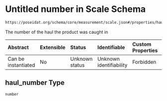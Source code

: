 # Untitled number in Scale Schema

```txt
https://poseidat.org/schema/core/measurement/scale.json#/properties/haul_number
```

The number of the haul the product was caught in

| Abstract            | Extensible | Status         | Identifiable            | Custom Properties | Additional Properties | Access Restrictions | Defined In                                                                |
| :------------------ | :--------- | :------------- | :---------------------- | :---------------- | :-------------------- | :------------------ | :------------------------------------------------------------------------ |
| Can be instantiated | No         | Unknown status | Unknown identifiability | Forbidden         | Allowed               | none                | [scale.json*](schemas/core/measurement/scale.json "open original schema") |

## haul_number Type

`number`
